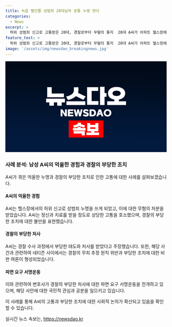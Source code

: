 ```yaml
---
title: 녹음 빨간줄 성범죄 20대남자 분통 누명 벗다
categories:
  - News
excerpt: >
  허위 성범죄 신고로 고통받은 20대, 경찰로부터 무혐의 통지  20대 A씨가 아파트 헬스장에서 허위 강제추행 혐의로 입건됐다가 경찰로부터 무혐의 처분을 받았다. A씨는 유튜브에 해당 상황을 공개하며 경찰의 부당한 대우에 대한 불만을 털어놨다. 또한, B씨가 허위 신고를 자백한 뒤에야 A씨의 입건이 취소됐다. 이에 대한 공분이 높아지고 있으며, 경찰에 대한 파면 요구 서명운동도 전개 중이다. 윤용진 변호사는 동탄 경찰서의 부당한 처사를 비판하며 파면을 요구했다. A씨의 이야기로 네티즌들 사이에는 논란이 일고 있으며, 이에 대한 계속되는 관심이 예상된다.
feature_text: >
  허위 성범죄 신고로 고통받은 20대, 경찰로부터 무혐의 통지  20대 A씨가 아파트 헬스장에서 허위 강제추행 혐의로 입건됐다가 경찰로부터 무혐의 처분을 받았다. A씨는 유튜브에 해당 상황을 공개하며 경찰의 부당한 대우에 대한 불만을 털어놨다. 또한, B씨가 허위 신고를 자백한 뒤에야 A씨의 입건이 취소됐다. 이에 대한 공분이 높아지고 있으며, 경찰에 대한 파면 요구 서명운동도 전개 중이다. 윤용진 변호사는 동탄 경찰서의 부당한 처사를 비판하며 파면을 요구했다. A씨의 이야기로 네티즌들 사이에는 논란이 일고 있으며, 이에 대한 계속되는 관심이 예상된다.
image: '/assets/img/newsdao_breakingnews.jpg'
---
```


<p><img src="/assets/img/newsdao_breakingnews.jpg" alt="implanttips 속보" /></p>

<h3>사례 분석: 남성 A씨의 억울한 경험과 경찰의 부당한 조치</h3>

<p>A씨가 겪은 억울한 누명과 경찰의 부당한 조치로 인한 고통에 대한 사례를 살펴보겠습니다.</p>

<h4>A씨의 억울한 경험</h4>

<p>A씨는 헬스장에서의 허위 신고로 성범죄 누명을 쓰게 되었고, 이에 대한 무혐의 처분을 받았습니다. A씨는 정신과 치료를 받을 정도로 상당한 고통을 호소했으며, 경찰의 부당한 조치에 대한 불만을 표현했습니다.</p>

<h4>경찰의 부당한 처사</h4>

<p>A씨는 경찰 수사 과정에서 부당한 태도와 처사를 받았다고 주장했습니다. 또한, 해당 사건과 관련하여 네티즌 사이에서는 경찰의 무죄 추정 원칙 위반과 부당한 조치에 대한 비판 여론이 형성되었습니다.</p>

<h4>파면 요구 서명운동</h4>

<p>이와 관련하여 변호사가 경찰의 부당한 처사에 대한 파면 요구 서명운동을 전개하고 있으며, 해당 사안에 대한 국민적 관심과 공분을 일으키고 있습니다.</p>

<p>이 사례를 통해 A씨의 고통과 부당한 조치에 대한 사회적 논의가 확산되고 있음을 확인할 수 있습니다.</p>
실시간 뉴스 속보는, <a href="https://newsdao.kr" rel="dofollow">https://newsdao.kr</a>


